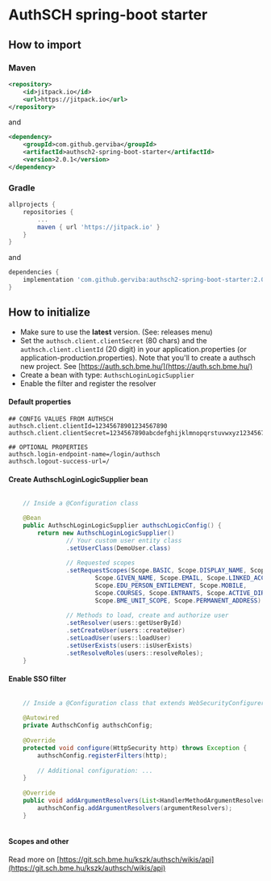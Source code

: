 AuthSCH spring-boot starter
===

## How to import

### Maven

```xml
<repository>
    <id>jitpack.io</id>
    <url>https://jitpack.io</url>
</repository>
```

and 

```xml
<dependency>
    <groupId>com.github.gerviba</groupId>
    <artifactId>authsch2-spring-boot-starter</artifactId>
    <version>2.0.1</version>
</dependency>
```

### Gradle

```groovy
allprojects {
    repositories {
        ...
        maven { url 'https://jitpack.io' }
    }
}
```

and

```groovy
dependencies {
    implementation 'com.github.gerviba:authsch2-spring-boot-starter:2.0.1'
}
```

## How to initialize

- Make sure to use the **latest** version. (See: releases menu)
- Set the `authsch.client.clientSecret` (80 chars) and the `authsch.client.clientId` (20 digit) in your application.properties (or application-production.properties). Note that you'll to create a authsch new project. See [https://auth.sch.bme.hu/](https://auth.sch.bme.hu/)
- Create a bean with type: `AuthschLoginLogicSupplier` 
- Enable the filter and register the resolver

#### Default properties


```properties
## CONFIG VALUES FROM AUTHSCH
authsch.client.clientId=12345678901234567890
authsch.client.clientSecret=1234567890abcdefghijklmnopqrstuvwxyz1234567890abcdefghijklmnopqrstuvwxyz12345678

## OPTIONAL PROPERTIES
authsch.login-endpoint-name=/login/authsch
authsch.logout-success-url=/
```

#### Create AuthschLoginLogicSupplier bean

```java

    // Inside a @Configuration class

    @Bean
    public AuthschLoginLogicSupplier authschLogicConfig() {
        return new AuthschLoginLogicSupplier()
                // Your custom user entity class
                .setUserClass(DemoUser.class)
                
                // Requested scopes
                .setRequestScopes(Scope.BASIC, Scope.DISPLAY_NAME, Scope.SURNAME,
                        Scope.GIVEN_NAME, Scope.EMAIL, Scope.LINKED_ACCOUNTS,
                        Scope.EDU_PERSON_ENTILEMENT, Scope.MOBILE,
                        Scope.COURSES, Scope.ENTRANTS, Scope.ACTIVE_DIRECTORY_MEMBERSHIP, 
                        Scope.BME_UNIT_SCOPE, Scope.PERMANENT_ADDRESS)
                        
                // Methods to load, create and authorize user
                .setResolver(users::getUserById)
                .setCreateUser(users::createUser)
                .setLoadUser(users::loadUser)
                .setUserExists(users::isUserExists)
                .setResolveRoles(users::resolveRoles);
    }

```

#### Enable SSO filter

```java

    // Inside a @Configuration class that extends WebSecurityConfigurerAdapter and implements WebMvcConfigurer
    
    @Autowired
    private AuthschConfig authschConfig;
    
    @Override
    protected void configure(HttpSecurity http) throws Exception {
        authschConfig.registerFilters(http);
        
        // Additional configuration: ...
    }
    
    @Override
    public void addArgumentResolvers(List<HandlerMethodArgumentResolver> argumentResolvers) {
        authschConfig.addArgumentResolvers(argumentResolvers);
    }
    
```

#### Scopes and other

Read more on [https://git.sch.bme.hu/kszk/authsch/wikis/api](https://git.sch.bme.hu/kszk/authsch/wikis/api)